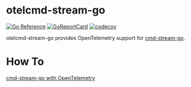 # otelcmd-stream-go

[![Go Reference](https://pkg.go.dev/badge/github.com/cmd-stream/otelcmd-stream-go.svg)](https://pkg.go.dev/github.com/cmd-stream/otelcmd-stream-go)
[![GoReportCard](https://goreportcard.com/badge/cmd-stream/otelcmd-stream-go)](https://goreportcard.com/report/github.com/cmd-stream/otelcmd-stream-go)
[![codecov](https://codecov.io/gh/cmd-stream/otelcmd-stream-go/graph/badge.svg?token=04UEO65CLJ)](https://codecov.io/gh/cmd-stream/otelcmd-stream-go)

otelcmd-stream-go provides OpenTelemetry support for [cmd-stream-go](https://github.com/cmd-stream/cmd-stream-go).

# How To
[cmd-stream-go with OpenTelemetry](https://ymz-ncnk.medium.com/cmd-stream-go-with-opentelemetry-adeecfbe7987)